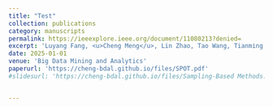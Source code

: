 ```yaml
---
title: "Test"
collection: publications
category: manuscripts
permalink: https://ieeexplore.ieee.org/document/11080213?denied=
excerpt: 'Luyang Fang, <u>Cheng Meng</u>, Lin Zhao, Tao Wang, Tianming Liu, Wenxuan Zhong<sup>*</sup>, Ping Ma<sup>*</sup>'
date: 2025-01-01
venue: 'Big Data Mining and Analytics'
paperurl: 'https://cheng-bdal.github.io/files/SPOT.pdf'
#slidesurl: 'https://cheng-bdal.github.io/files/Sampling-Based Methods.pdf'


---
```


